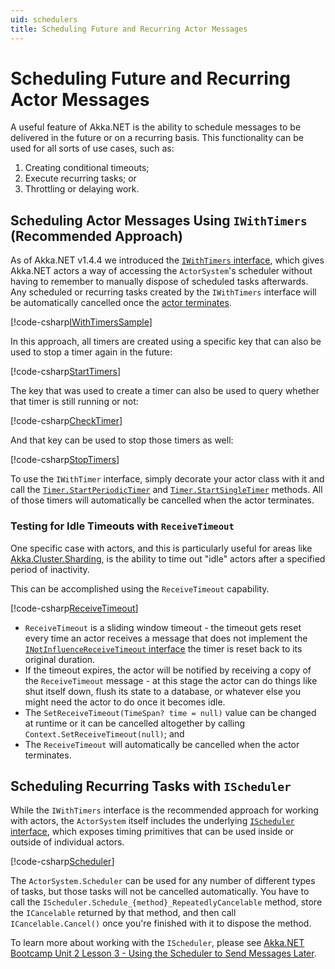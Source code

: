 ```yaml
---
uid: schedulers
title: Scheduling Future and Recurring Actor Messages
---
```


# Scheduling Future and Recurring Actor Messages

A useful feature of Akka.NET is the ability to schedule messages to be delivered in the future or on a recurring basis. This functionality can be used for all sorts of use cases, such as:

1. Creating conditional timeouts;
2. Execute recurring tasks; or
3. Throttling or delaying work.

## Scheduling Actor Messages Using `IWithTimers` (Recommended Approach)

As of Akka.NET v1.4.4 we introduced the [`IWithTimers` interface](xref:Akka.Actor.IWithTimers), which gives Akka.NET actors a way of accessing the `ActorSystem`'s scheduler without having to remember to manually dispose of scheduled tasks afterwards. Any scheduled or recurring tasks created by the `IWithTimers` interface will be automatically cancelled once the [actor terminates](xref:supervision).

[!code-csharp[IWithTimersSample](../../../src/core/Akka.Docs.Tests/Actors/SchedulerSpecs.cs?name=TimerActor)]

In this approach, all timers are created using a specific key that can also be used to stop a timer again in the future:

[!code-csharp[StartTimers](../../../src/core/Akka.Docs.Tests/Actors/SchedulerSpecs.cs?name=StartTimers)]

The key that was used to create a timer can also be used to query whether that timer is still running or not:

[!code-csharp[CheckTimer](../../../src/core/Akka.Docs.Tests/Actors/SchedulerSpecs.cs?name=CheckTimer)]

And that key can be used to stop those timers as well:

[!code-csharp[StopTimers](../../../src/core/Akka.Docs.Tests/Actors/SchedulerSpecs.cs?name=StartTimers)]

To use the `IWithTimer` interface, simply decorate your actor class with it and call the [`Timer.StartPeriodicTimer`](xref:Akka.Actor.ITimerScheduler#Akka_Actor_ITimerScheduler_StartPeriodicTimer_System_Object_System_Object_System_TimeSpan_) and [`Timer.StartSingleTimer`](xref:Akka.Actor.ITimerScheduler#Akka_Actor_ITimerScheduler_StartSingleTimer_System_Object_System_Object_System_TimeSpan_) methods. All of those timers will automatically be cancelled when the actor terminates.

### Testing for Idle Timeouts with `ReceiveTimeout`

One specific case with actors, and this is particularly useful for areas like [Akka.Cluster.Sharding](xref:cluster-sharding), is the ability to time out "idle" actors after a specified period of inactivity.

This can be accomplished using the `ReceiveTimeout` capability.

[!code-csharp[ReceiveTimeout](../../../src/core/Akka.Docs.Tests/Actors/ReceiveTimeoutSpecs.cs?name=ReceiveTimeoutActor)]

* `ReceiveTimeout` is a sliding window timeout - the timeout gets reset every time an actor receives a message that does not implement the [`INotInfluenceReceiveTimeout` interface](xref:Akka.Actor.INotInfluenceReceiveTimeout) the timer is reset back to its original duration.
* If the timeout expires, the actor will be notified by receiving a copy of the `ReceiveTimeout` message - at this stage the actor can do things like shut itself down, flush its state to a database, or whatever else you might need the actor to do once it becomes idle.
* The `SetReceiveTimeout(TimeSpan? time = null)` value can be changed at runtime or it can be cancelled altogether by calling `Context.SetReceiveTimeout(null)`; and
* The `ReceiveTimeout` will automatically be cancelled when the actor terminates.

## Scheduling Recurring Tasks with `IScheduler`

While the `IWithTimers` interface is the recommended approach for working with actors, the `ActorSystem` itself includes the underlying [`IScheduler` interface](xref:Akka.Actor.IScheduler), which exposes timing primitives that can be used inside or outside of individual actors.

[!code-csharp[Scheduler](../../../src/core/Akka.Docs.Tests/Actors/SchedulerSpecs.cs?name=Scheduler)]

The `ActorSystem.Scheduler` can be used for any number of different types of tasks, but those tasks will not be cancelled automatically. You have to call the `IScheduler.Schedule_{method}_RepeatedlyCancelable` method, store the `ICancelable` returned by that method, and then call `ICancelable.Cancel()` once you're finished with it to dispose the method.

To learn more about working with the `IScheduler`, please see [Akka.NET Bootcamp Unit 2 Lesson 3 - Using the Scheduler to Send Messages Later](https://github.com/petabridge/akka-bootcamp/blob/master/src/Unit-2/lesson3/README.md).
